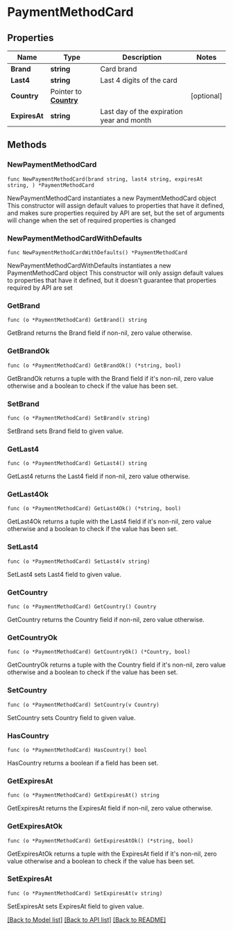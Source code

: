 # PaymentMethodCard

## Properties

Name | Type | Description | Notes
------------ | ------------- | ------------- | -------------
**Brand** | **string** | Card brand | 
**Last4** | **string** | Last 4 digits of the card | 
**Country** | Pointer to [**Country**](Country.md) |  | [optional] 
**ExpiresAt** | **string** | Last day of the expiration year and month | 

## Methods

### NewPaymentMethodCard

`func NewPaymentMethodCard(brand string, last4 string, expiresAt string, ) *PaymentMethodCard`

NewPaymentMethodCard instantiates a new PaymentMethodCard object
This constructor will assign default values to properties that have it defined,
and makes sure properties required by API are set, but the set of arguments
will change when the set of required properties is changed

### NewPaymentMethodCardWithDefaults

`func NewPaymentMethodCardWithDefaults() *PaymentMethodCard`

NewPaymentMethodCardWithDefaults instantiates a new PaymentMethodCard object
This constructor will only assign default values to properties that have it defined,
but it doesn't guarantee that properties required by API are set

### GetBrand

`func (o *PaymentMethodCard) GetBrand() string`

GetBrand returns the Brand field if non-nil, zero value otherwise.

### GetBrandOk

`func (o *PaymentMethodCard) GetBrandOk() (*string, bool)`

GetBrandOk returns a tuple with the Brand field if it's non-nil, zero value otherwise
and a boolean to check if the value has been set.

### SetBrand

`func (o *PaymentMethodCard) SetBrand(v string)`

SetBrand sets Brand field to given value.


### GetLast4

`func (o *PaymentMethodCard) GetLast4() string`

GetLast4 returns the Last4 field if non-nil, zero value otherwise.

### GetLast4Ok

`func (o *PaymentMethodCard) GetLast4Ok() (*string, bool)`

GetLast4Ok returns a tuple with the Last4 field if it's non-nil, zero value otherwise
and a boolean to check if the value has been set.

### SetLast4

`func (o *PaymentMethodCard) SetLast4(v string)`

SetLast4 sets Last4 field to given value.


### GetCountry

`func (o *PaymentMethodCard) GetCountry() Country`

GetCountry returns the Country field if non-nil, zero value otherwise.

### GetCountryOk

`func (o *PaymentMethodCard) GetCountryOk() (*Country, bool)`

GetCountryOk returns a tuple with the Country field if it's non-nil, zero value otherwise
and a boolean to check if the value has been set.

### SetCountry

`func (o *PaymentMethodCard) SetCountry(v Country)`

SetCountry sets Country field to given value.

### HasCountry

`func (o *PaymentMethodCard) HasCountry() bool`

HasCountry returns a boolean if a field has been set.

### GetExpiresAt

`func (o *PaymentMethodCard) GetExpiresAt() string`

GetExpiresAt returns the ExpiresAt field if non-nil, zero value otherwise.

### GetExpiresAtOk

`func (o *PaymentMethodCard) GetExpiresAtOk() (*string, bool)`

GetExpiresAtOk returns a tuple with the ExpiresAt field if it's non-nil, zero value otherwise
and a boolean to check if the value has been set.

### SetExpiresAt

`func (o *PaymentMethodCard) SetExpiresAt(v string)`

SetExpiresAt sets ExpiresAt field to given value.



[[Back to Model list]](../README.md#documentation-for-models) [[Back to API list]](../README.md#documentation-for-api-endpoints) [[Back to README]](../README.md)


